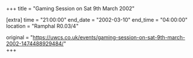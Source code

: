 +++
title = "Gaming Session on Sat 9th March 2002"

[extra]
time = "21:00:00"
end_date = "2002-03-10"
end_time = "04:00:00"
location = "Ramphal R0.03/4"

original = "https://uwcs.co.uk/events/gaming-session-on-sat-9th-march-2002-1474488929484/"    
+++



